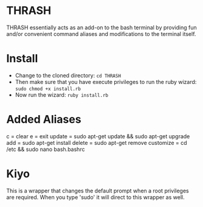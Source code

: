 # THRASH

THRASH essentially acts as an add-on to the bash terminal by providing fun and/or convenient command aliases and modifications to the terminal itself.

# Install
- Change to the cloned directory: 
`cd THRASH`
- Then make sure that you have execute privileges to run the ruby wizard: 
`sudo chmod +x install.rb`
- Now run the wizard: 
`ruby install.rb`


# Added Aliases
c = clear
e = exit
update = sudo apt-get update && sudo apt-get upgrade
add = sudo apt-get install
delete = sudo apt-get remove
customize = cd /etc && sudo nano bash.bashrc


# Kiyo
This is a wrapper that changes the default prompt when a root privileges are required. When you type 'sudo' it will direct to this wrapper as well.


